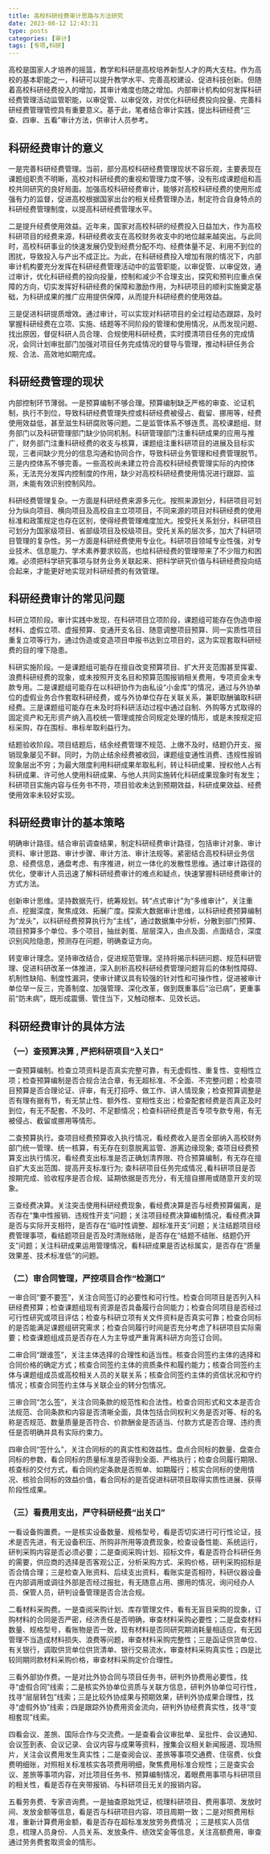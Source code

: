```yaml
---
title: 高校科研经费审计思路与方法研究
date: 2023-08-12 12:43:31
type: posts
categories: [审计]
tags: [专项,科研]
---
```

高校是国家人才培养的摇篮，教学和科研是高校培养新型人才的两大支柱。作为高校的基本职能之一，科研可以提升教学水平、完善高校建设、促进科技创新。但随着高校科研经费投入的增加，其审计难度也随之增加。内部审计机构如何发挥科研经费管理活动监管职能，以审促管、以审促效，对优化科研经费投向投量、完善科研经费管理管控具有重要意义。基于此，笔者结合审计实践，提出科研经费“三查、四审、五看”审计方法，供审计人员参考。

## 科研经费审计的意义


一是完善科研经费管理。当前，部分高校科研经费管理现状不容乐观，主要表现在课题组职责不明晰，高校对科研经费的重视和管理力度不够，没有形成课题组和高校共同研究的良好局面。加强高校科研经费审计，能够对高校科研经费的使用形成强有力的监督，促进高校根据国家出台的相关经费管理办法，制定符合自身特点的科研经费管理制度，以提高科研经费管理水平。

二是提升经费使用效益。近年来，国家对高校科研的经费投入日益加大，作为高校科研项目的经费来源，科研经费收支在高校财务收支中的地位越来越突出。与此同时，高校科研事业的快速发展仍受到经费分配不均、经费体量不足、利用不到位的困扰，导致投入与产出不成正比。为此，在科研经费投入增加有限的情况下，内部审计机构要充分发挥在科研经费管理活动中的监管职能，以审促管、以审促效，通过审计，优化科研经费的投向投量，控制和减少不合理支出，探究和预判应重点保障的方向，切实发挥好科研经费的保障和激励作用，为科研项目的顺利实施奠定基础，为科研成果的推广应用提供保障，从而提升科研经费的使用效益。

三是促进科研提质增效。通过审计，可以实现对科研项目的全过程动态跟踪，及时掌握科研经费在立项、实施、结题等不同阶段的管理和使用情况，从而发现问题、找出原因，督促科研人员合理、合规使用科研经费，实时摸清项目任务的完成情况，会同计划审批部门加强对项目任务完成情况的督导与管理，推动科研任务合规、合法、高效地如期完成。


## 科研经费管理的现状


内部控制环节薄弱。一是预算编制不够合理。预算编制缺乏严格的审查、论证机制，执行不到位，导致科研经费管理失控或科研经费被侵占、截留、挪用等，经费使用效益低，甚至滋生科研腐败等问题。二是监管体系不够连贯。高校课题组、财务部门以及科研管理部门缺少协同机制。科研管理部门注重科研成果的应用与推广，财务部门注重科研经费的收支与核算，课题组注重科研项目的进展及目标实现，三者间缺少充分的信息沟通和协同合作，导致科研业务管理和经费管理脱节。三是内控体系不够完善。一些高校尚未建立符合高校科研经费管理实际的内控体系，无法充分发挥内控制度的作用，缺少对高校科研经费使用情况进行跟踪、监测，未能有效识别控制风险。

科研经费管理复杂。一方面是科研经费来源多元化。按照来源划分，科研项目可划分为纵向项目、横向项目及高校自主立项项目，不同来源的项目对科研经费的使用标准和政策规定也存在区别，使得经费管理难度加大。按受托关系划分，科研项目可划分为国家级项目、省部级项目及校级项目。受托关系的层次多，加大了科研项目管理的复杂性。另一方面是科研经费使用专业化。科研项目领域专业性强，对专业技术、信息能力、学术素养要求较高，也给科研经费的管理带来了不少阻力和困难。必须把科学研究事项与财务业务关联起来、把科学研究价值与科研经费投向结合起来，才能更好地实现对科研经费的有效管理。


## 科研经费审计的常见问题


科研立项阶段。审计实践中发现，在科研项目立项阶段，课题组可能存在伪造申报材料、虚假立项、虚报预算、变通开支名目、随意调整项目预算、同一实质性项目重复立项等行为，通过伪造或变造项目申报书达到立项目的，这为实现套取科研经费的目的埋下隐患。

科研实施阶段。一是课题组可能存在擅自改变预算项目、扩大开支范围甚至挥霍、浪费科研经费的现象，或未按照开支名目和预算范围报销相关费用，专项资金未专款专用。二是课题组可能存在以科研协作为由私设“小金库”的情况，通过与外协单位的虚假业务合作套取科研经费，或与外协单位存在关联关系，兼职取酬骗取科研经费。三是课题组可能存在未及时将科研活动过程中通过自制、外购等方式取得的固定资产和无形资产纳入高校统一管理或按合同规定处理的情形，或是未按规定招标采购，存在围标、串标牟取利益行为。

结题验收阶段。项目结题后，结余经费管理不规范、上缴不及时，结题仍开支、报销现象屡见不鲜。同时，为防止结余经费被收回，课题组变通性消费、违规性报销现象层出不穷；为最大限度利用科研成果牟取私利，转让科研成果、授权他人占有科研成果、许可他人使用科研成果、与他人共同实施转化科研成果现象时有发生；科研项目实施内容与任务书不符，项目验收未达到预期效益，科研成果效益、经费使用效率未较好实现。


## 科研经费审计的基本策略


明确审计路径。结合审前调查结果，制定科研经费审计路径，包括审计对象、审计资料、审计思路、审计步骤、审计方法、审计法规等。紧密结合高校科研业务信息、经费信息，通盘考虑、有序推进，树立一体化的发散性思维。通过审计路径的优化，使审计人员迅速了解科研经费审计的难点和疑点，快速掌握科研经费审计的方式方法。

创新审计思维。坚持数据先行，统筹规划。转“点式审计”为“多维审计”，关注重点、挖掘深度，聚焦成效、拓展广度。探索大数据审计思维，以科研经费预算编制为“龙头”，以科研经费预算执行为“主线”，通过数据集中分析，分散到部门预算、项目预算多个单位、多个项目，抽丝剥茧、层层深入，由点及面、点面结合，深度识别风险隐患，预测存在问题，明确查证方向。

转变审计理念。坚持审改结合，促进规范管理。坚持将揭示科研问题、规范科研管理、促进科研改革一体推进，深入剖析高校科研经费管理问题背后的体制性障碍、机制性缺陷、制度性漏洞，使审计建议具有较强的针对性和可操作性，促进被审计单位举一反三，完善制度、加强管理、深化改革，做到既重事后“治已病”，更重事前“防未病”，既形成震慑、管住当下，又触动根本、见效长远。


## 科研经费审计的具体方法


### （一）查预算决算 , 严把科研项目“入关口”

一查预算编制。检查立项资料是否真实完整可靠，有无虚假性、重复性、变相性立项；检查预算编制是否合规合法合章，有无超标准、不全面、不完整问题；检查项目预算是否合理论证、评审，有无打招呼、做工作、讲人情现象；检查预算调整是否有理有据有节，有无禁止性、额外性、变相性支出；检查配套经费是否真正及时到位，有无不配套、不及时、不足额情况；检查科研经费是否专项专款专用，有无被侵占、截留或挪用等情形。

二查预算执行。查项目经费预算收入执行情况，看经费收入是否全部纳入高校财务部门统一管理、统一核算，有无存在刻意脱离监管、游离边缘现象; 查项目经费预算支出执行情况，看经费支出标准是否正确划清界限、符合预算编制，有无存在擅自扩大支出范围、提高开支标准行为; 查科研项目任务完成情况 ,看科研项目是否按期完成、验收程序是否合规、延期依据是否充分，有无擅自挪用或随意开支的现象。

三查经费决算。关注突击使用科研经费现象，看经费决算是否与经费预算偏离，是否存在“集中性报销、违规性开支”问题；关注项目经费决算编制情况，看经费决算是否与实际开支相符，是否存在“临时性调整、超标准开支”问题；关注结题项目经费管理事项，看结题项目是否及时清账结账，是否存在“结题不结账、结题仍开支”问题；关注科研成果运用管理情况，看科研成果是否达标属实，是否存在“质量效果差、技术标准低”的问题。

### （二）审合同管理，严控项目合作“检测口”

一审合同“要不要签”，关注合同签订的必要性和可行性。检查合同项目是否列入科研经费预算；检查课题组现有资源是否具备履行合同能力；检查合同项目是否经过可行性研究或项目评估；检查与科研立项有关文件资料是否真实可靠；检查合同标的是否能满足课题组研究需求；检查合同履行时间是否充分考虑了科研项目实际需要；检查课题组成员是否存在人为主导或严重背离科研方向签订合同。

二审合同“跟谁签”，关注主体选择的合理性和适当性。核查合同签约主体的选择和合同价格的确定方式；核查合同签约主体的资质条件和履约能力；核查合同签约主体与课题组成员或高校相关人员的关联关系；核查合同签约主体的资信状况和守约情况；核查合同签约主体与关联企业的转分包情况。

三审合同“怎么签”，关注合同条款的规范性和合法性。检查合同形式和文本是否合法规范、合同条款和内容是否清晰全面，具体包括合同权利义务是否对等、标的名称是否规范、数量质量是否符合、价款酬金是否适当、付款方式是否合理、违约责任是否明确并具有实际约束力。

四审合同“签什么”，关注合同标的的真实性和效益性。盘点合同标的数量、盘查合同标的参数，看合同标的质量标准是否得到全面、严格执行；检查合同履行期限、核查标的交付方式，看合同约定条款是否照单、如期履行；核实合同标的使用情况、核验合同标的效益价值，看合同标的是否促进科研项目取得实质性进展、获得阶段性成果。

### （三）看费用支出，严守科研经费“出关口”

一看设备购置费。一是核实设备数量、规格型号，看是否切实进行可行性论证，技术是否先进，有无设备积压、所购非所用等浪费现象，检查设备性能、系统运行，研判采购内容是否必须必要；二是查阅采购计划、招标文件，看是否符合科研任务的需要，供应商的选择是否客观公正，分析采购方式、采购价格，研判采购招标是否合情合理；三是检查入账资料、后续支出资料，看账实是否相符，科研仪器设备在内部调用或调往外部是否经过报批，有无随意占用、挪用的情况，询问经办人员、保管人员，研判设备管理是否合法合规。

二看材料采购费。一是查阅采购计划、库存管理文件，看有无盲目采购的现象，订购材料的合同是否严密，经济责任是否明确，审查材料采购必要性；二是盘查材料数量、规格型号，看账物是否一致，现有材料是否同研究期消耗量相适应，有无因管理不当造成材料损失、浪费等问题，审查材料采购完整性；三是函证供货单位、有关银行，调取供货单位供货清单、银行交易流水，审查材料采购真实性；四是比较同期同款材料采购价格，审查材料采购定价合理性。

三看外部协作费。一是对比外协合同与项目任务书，研判外协费用必要性，找寻“虚假合同”线索；二是核实外协单位资质与关联方信息，研判外协单位可行性，找寻“层层转包”线索；三是比较外协成果与预期效果，研判外协成果合理性，找寻“虚假外协”线索；四是跟踪外协费用资金流向，研判外协经费真实性，找寻“变相套现”线索。

四看会议、差旅、国际合作与交流费。一是查看会议审批单、呈批件、会议通知、会议签到表、会议记录、会议内容与成果等资料，搜集会议相关新闻报道、现场照片，关注会议费用发生真实性；二是查阅会议、差旅等事项交通费、住宿费、伙食费明细账，对照相关标准核实各项费用明细，聚焦费用标准合规性；三是查实会议、差旅等事项内容，对比项目任务书、预算编制情况，着眼费用事项与科研项目的相关性，看是否存在夹带报销、与科研项目无关的报销内容。

五看劳务费、专家咨询费。一是抽查原始凭证，梳理科研项目、费用事项、发放时间、发放金额等信息，看是否与科研项目内容、项目周期一致；二是对照费用标准，重新计算费用金额，看是否存在超标准发放劳务费情况 ；三是核实人员信息，梳理人员身份、人员关系、发放条件、绩效奖金等信息，关注高额费用，审查通过劳务费套取资金的情形。